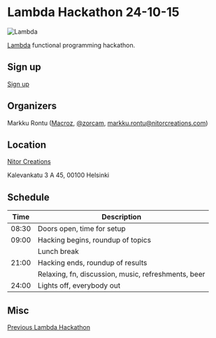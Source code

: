 # Lambda Hackathon 24-10-15

![Lambda](https://github.com/NitorCreations/LambdaHackathon/images/lambda.png)

[Lambda](https://wiki.helsinki.fi/display/lambda/) functional programming hackathon.

## Sign up

[Sign up](http://lanyrd.com/2015/lambdahack002/)

## Organizers

Markku Rontu ([Macroz](https://github.com/Macroz), [@zorcam](https://twitter.com/zorcam), markku.rontu@nitorcreations.com)

## Location

[Nitor Creations](https://www.nitor.fi)

Kalevankatu 3 A 45, 00100 Helsinki

## Schedule

| Time  | Description
| ----- | -----------
| 08:30 | Doors open, time for setup
| 09:00 | Hacking begins, roundup of topics
|       | Lunch break
| 21:00 | Hacking ends, roundup of results
|       | Relaxing, fn, discussion, music, refreshments, beer
| 24:00 | Lights off, everybody out

## Misc

[Previous Lambda Hackathon](https://wiki.helsinki.fi/display/lambda/Hackathon)
